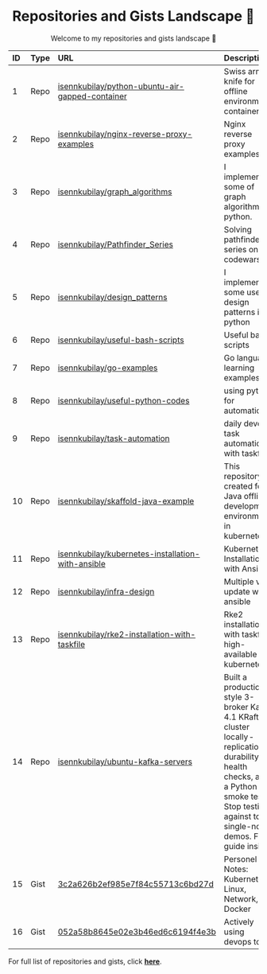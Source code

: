 <h1 align="center">Repositories and Gists Landscape 💎</h1>
<p align="center">Welcome to my repositories and gists landscape 👋</p>

| ID  | Type | URL          | Description                                              |
| :-- | :--- | :--------------- | :---------------------------------------------  |
| 1 | Repo | <a href="https://github.com/isennkubilay/python-ubuntu-air-gapped-container">isennkubilay/python-ubuntu-air-gapped-container</a> |  Swiss army knife for offline environment container  |
| 2 | Repo | <a href="https://github.com/isennkubilay/nginx-reverse-proxy-examples">isennkubilay/nginx-reverse-proxy-examples</a> | Nginx reverse proxy examples  |
| 3 | Repo | <a href="https://github.com/isennkubilay/graph_algorithms">isennkubilay/graph_algorithms</a> | I implemented some of graph algorithms in python.  |
| 4 | Repo | <a href="https://github.com/isennkubilay/Pathfinder_Series">isennkubilay/Pathfinder_Series</a> | Solving pathfinder series on codewars  |
| 5 | Repo | <a href="https://github.com/isennkubilay/design_patterns">isennkubilay/design_patterns</a> | I implemented some useful design patterns in python   |
| 6 | Repo | <a href="https://github.com/isennkubilay/useful-bash-scripts">isennkubilay/useful-bash-scripts</a> | Useful bash scripts   |
| 7 | Repo | <a href="https://github.com/isennkubilay/go-examples">isennkubilay/go-examples</a> | Go language learning examples  |
| 8 | Repo | <a href="https://github.com/isennkubilay/useful-python-codes">isennkubilay/useful-python-codes</a> | using python for automation  |
| 9 | Repo | <a href="https://github.com/isennkubilay/task-automation">isennkubilay/task-automation</a> | daily devops task automation with taskfile  |
| 10 | Repo | <a href="https://github.com/isennkubilay/skaffold-java-example">isennkubilay/skaffold-java-example</a> | This repository is created for a Java offline development environment in kubernetes.  |
| 11 | Repo | <a href="https://github.com/isennkubilay/kubernetes-installation-with-ansible">isennkubilay/kubernetes-installation-with-ansible</a> | Kubernetes Installation with Ansible  |
| 12 | Repo | <a href="https://github.com/isennkubilay/infra-design">isennkubilay/infra-design</a> | Multiple vms update with ansible  |
| 13 | Repo | <a href="https://github.com/isennkubilay/rke2-installation-with-taskfile">isennkubilay/rke2-installation-with-taskfile</a> | Rke2 installation with taskfile high-available kubernetes  |
| 14 | Repo | <a href="https://github.com/isennkubilay/ubuntu-kafka-servers">isennkubilay/ubuntu-kafka-servers</a> | Built a production-style 3-broker Kafka 4.1 KRaft cluster locally - replication, durability, health checks, and a Python smoke test. Stop testing against toy single-node demos. Full guide inside.  |
| 15 | Gist | <a href="https://gist.github.com/isennkubilay/3c2a626b2ef985e7f84c55713c6bd27d">3c2a626b2ef985e7f84c55713c6bd27d</a> | Personel Notes: Kubernetes, Linux, Network, Docker  |
| 16 | Gist | <a href="https://gist.github.com/isennkubilay/052a58b8645e02e3b46ed6c6194f4e3b">052a58b8645e02e3b46ed6c6194f4e3b</a> | Actively using devops tools  |

For full list of repositories and gists, click [**here**](https://github.com/isennkubilay?tab=repositories&q=&type=&language=&sort=stargazers).
